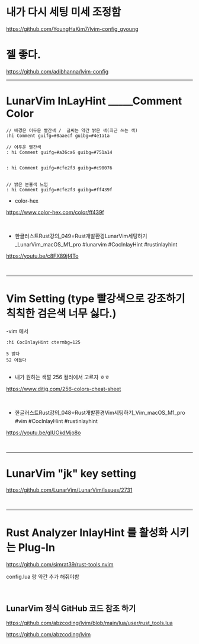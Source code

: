 # 내가 다시 세팅 미세 조정함

https://github.com/YoungHaKim7/lvim-config_gyoung

# 젤 좋다.

https://github.com/adibhanna/lvim-config

<hr>


# LunarVim InLayHint _____Comment Color

```
// 배경은 어두운 빨간색 /  글씨는 약간 밝은 색(최근 쓰는 색)
:hi Comment guifg=#8aaecf guibg=#4e1a1a

// 어두운 빨간색
: hi Comment guifg=#a36ca6 guibg=#751a14


: hi Comment guifg=#cfe2f3 guibg=#c90076


// 밝은 분홍색 느낌
: hi Comment guifg=#cfe2f3 guibg=#ff439f

```

- color-hex

https://www.color-hex.com/color/ff439f

<br>

-  한글러스트Rust강의_049⭐️Rust개발환경LunarVim세팅하기_LunarVim_macOS_M1_pro #lunarvim #CocInlayHint #rustinlayhint

https://youtu.be/c8FX89jf4To

<br>

<hr>


# Vim Setting (type 빨강색으로 강조하기 칙칙한 검은색 너무 싫다.)

-vim 에서

```
:hi CocInlayHint ctermbg=125

5 밝다
52 어둡다


```

- 내가 원하는 색깔 256 컬러에서 고르자 ㅎㅎ

https://www.ditig.com/256-colors-cheat-sheet

<br>

-  한글러스트Rust강의_048⭐️Rust개발환경Vim세팅하기_Vim_macOS_M1_pro #vim #CocInlayHint #rustinlayhint

https://youtu.be/gIUOkdMjo8o

<br>

<hr>

# LunarVim "jk" key setting

https://github.com/LunarVim/LunarVim/issues/2731


<br>

<hr>

# Rust Analyzer InlayHint 를 활성화 시키는 Plug-In

https://github.com/simrat39/rust-tools.nvim


config.lua 랑 약간 추가 해줘야함

<br>

## LunarVim 정식 GitHub 코드 참조 하기 

https://github.com/abzcoding/lvim/blob/main/lua/user/rust_tools.lua

https://github.com/abzcoding/lvim

<br>
